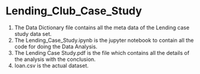 # Lending_Club_Case_Study

1. The Data Dictionary file contains all the meta data of the Lending case study data set.
2. The Lending_Case_Study.ipynb is the jupyter notebook to contain all the code for doing the Data Analysis.
3. The Lending Case Study.pdf is the file which contains all the details of the analysis with the conclusion.
4. loan.csv is the actual dataset.
